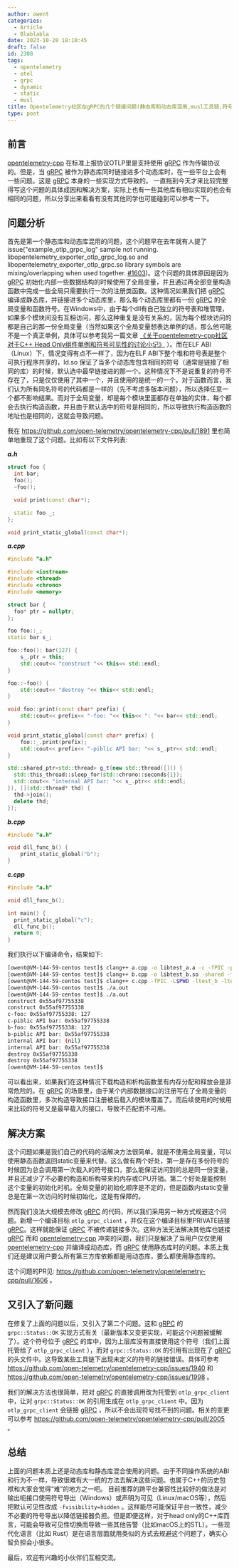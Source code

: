 ```yaml
---
author: owent
categories:
  - Article
  - Blablabla
date: 2023-10-28 18:10:45
draft: false
id: 2308
tags: 
  - opentelemetry
  - otel
  - grpc
  - dynamic
  - static
  - musl
title: Opentelemetry社区在gRPC的几个链接问题(静态库和动态库混用,musl工具链,符号裁剪)
type: post
---
```


## 前言

[opentelemetry-cpp][1] 在标准上报协议OTLP里是支持使用 [gRPC][2] 作为传输协议的。但是，当 [gRPC][2] 被作为静态库同时链接进多个动态库时，在一些平台上会有一些问题。这是 [gRPC][2] 本身的一些实现方式导致的。
一直拖到今天才来比较完整得写这个问题的具体成因和解决方案，实际上也有一些其他库有相似实现的也会有相同的问题，所以分享出来看看有没有其他同学也可能碰到可以参考一下。

## 问题分析

首先是第一个静态库和动态库混用的问题，这个问题早在去年就有人提了issue("example_otlp_grpc_log" sample not running. libopentelemetry_exporter_otlp_grpc_log.so and libopentelemetry_exporter_otlp_grpc.so library symbols are mixing/overlapping when used together. [#1603][3])。这个问题的具体原因是因为 [gRPC][2] 初始化内部一些数据结构的时候使用了全局变量，并且通过再全部变量构造函数中完成一些全局只需要执行一次的注册类函数。这种情况如果我们把 [gRPC][2] 编译成静态库，并链接进多个动态库里，那么每个动态库里都有一份 [gRPC][2] 的全局变量和函数符号。在Windows中，由于每个dll有自己独立的符号表和堆管理，如果多个模块间没有互相访问，那么这种重复是没有关系的，因为每个模块访问的都是自己的那一份全局变量（当然如果这个全局变量想表达单例的话，那么他可能不是一个真正单例，具体可以参考我另一篇文章 [《关于opentelemetry-cpp社区对于C++ Head Only组件单例和符号可见性的讨论小记》][4] ）。而在ELF ABI（Linux）下，情况变得有点不一样了，因为在ELF ABI下整个堆和符号表是整个可执行程序共享的，ld.so 保证了当多个动态库包含相同的符号（通常是链接了相同的库）的时候，默认选中最早链接进的那一个。这种情况下不是说重复的符号不存在了，只是仅仅使用了其中一个，并且使用的是统一的一个。对于函数而言，我们认为所有同名符号的代码都是一样的（先不考虑多版本问题），所以选择任意一个都不影响结果。而对于全局变量，却是每个模块里面都存在单独的实体，每个都会去执行构造函数，并且由于默认选中的符号是相同的，所以导致执行构造函数的地址也是相同的，这就会导致问题。

我在 <https://github.com/open-telemetry/opentelemetry-cpp/pull/1891> 里也简单地重现了这个问题。比如有以下文件列表:

***a.h***

```cpp
struct foo {
  int bar;
  foo();
  ~foo();

  void print(const char*);

  static foo _;
};

void print_static_global(const char*);
```

***a.cpp***

```cpp
#include "a.h"

#include <iostream>
#include <thread>
#include <chrono>
#include <memory>

struct bar {
  foo* ptr = nullptr;
};

foo foo::_;
static bar s_;

foo::foo(): bar(127) {
    s_.ptr = this;
    std::cout<< "construct "<< this<< std::endl;
}

foo::~foo() {
    std::cout<< "destroy "<< this<< std::endl;
}

void foo::print(const char* prefix) {
    std::cout<< prefix<< "-foo: "<< this<< ": "<< bar<< std::endl;
}

void print_static_global(const char* prefix) {
    foo::_.print(prefix);
    std::cout<< prefix<< "-piblic API bar: "<< s_.ptr<< std::endl;
}

std::shared_ptr<std::thread> g_t(new std::thread([]() {
  std::this_thread::sleep_for(std::chrono::seconds{1});
  std::cout<< "internal API bar: "<< s_.ptr<< std::endl;
}), [](std::thread* thd) {
  thd->join();
  delete thd;
});
```

***b.cpp***

```cpp
#include "a.h"

void dll_func_b() {
    print_static_global("b");
}
```

***c.cpp***

```cpp
#include "a.h"

void dll_func_b();

int main() {
  print_static_global("c");
  dll_func_b();
  return 0;
}
```

我们执行以下编译命令，结果如下:

```bash
[owent@VM-144-59-centos test]$ clang++ a.cpp -o libtest_a.a -c -fPIC -pthread 
[owent@VM-144-59-centos test]$ clang++ b.cpp -o libtest_b.so -shared -fPIC -L$PWD -ltest_a -pthread
[owent@VM-144-59-centos test]$ clang++ c.cpp -fPIC -L$PWD -ltest_b -ltest_a '-Wl,-rpath=$ORIGIN' -pthread
[owent@VM-144-59-centos test]$ ./a.out 
[owent@VM-144-59-centos test]$ ./a.out 
construct 0x55af97755338
construct 0x55af97755338
c-foo: 0x55af97755338: 127
c-piblic API bar: 0x55af97755338
b-foo: 0x55af97755338: 127
b-piblic API bar: 0x55af97755338
internal API bar: (nil)
internal API bar: 0x55af97755338
destroy 0x55af97755338
destroy 0x55af97755338
[owent@VM-144-59-centos test]$
```

可以看出来，如果我们在这种情况下载构造和析构函数里有内存分配和释放会是非常危险的。在 [gRPC][2] 的场景里，由于某个内部数据接口的注册写在了全局变量的构造函数里，多次构造导致接口注册被后载入的模块覆盖了。而后续使用的时候用来比较的符号又是最早载入的接口，导致不匹配而不可用。

## 解决方案

这个问题如果是我们自己的代码的话解决方法很简单。就是不使用全局变量，可以使用静态函数返回static变量来代替。这么做有两个好处，第一是存在多份符号的时候因为总会调用第一次载入的符号接口，那么能保证访问到的总是同一份变量，并且还减少了不必要的构造和析构带来的内存或CPU开销。第二个好处是能控制这个变量的初始化时机。全局变量的初始化顺序是不定的，但是函数内static变量总是在第一次访问的时候初始化，这是有保障的。

然而我们没法大规模去修改 [gRPC][2] 的代码，所以我们采用另一种方式规避这个问题。新增一个编译目标 `otlp_grpc_client` ，并仅在这个编译目标里PRIVATE链接 [gRPC][2]。这样就能保证 [gRPC][2] 不被传递链接多次。这种方法无法解决其他库也链接 [gRPC][2] 而和 [opentelemetry-cpp][1] 冲突的问题，我们只是解决了当用户仅仅使用 [opentelemetry-cpp][1] 并编译成动态库，而 [gRPC][2] 使用静态库时的问题。本质上我们还是建议用户要么所有第三方库依赖都是用动态库，要么都使用静态库的。

这个问题的PR见: <https://github.com/open-telemetry/opentelemetry-cpp/pull/1606> 。

## 又引入了新问题

在修复了上面的问题以后，又引入了第二个问题。这和 [gRPC][2] 的 `grpc::Status::OK` 实现方式有关（最新版本又变更实现，可能这个问题被缓解了）。这个符号位于 [gRPC][2] 的库中，因为上层库没有直接使用这个符号（我们上面托管给了 `otlp_grpc_client` ），而对 `grpc::Status::OK` 的引用有出现在了 [gRPC][2] 的头文件中。这导致某些工具链下出现未定义的符号的链接错误。具体可参考 <https://github.com/open-telemetry/opentelemetry-cpp/issues/1940> 和 <https://github.com/open-telemetry/opentelemetry-cpp/issues/1998> 。

我们的解决方法也很简单，把对 [gRPC][2] 的直接调用改为托管到 `otlp_grpc_client` 中，让对 `grpc::Status::OK` 的引用生成在 `otlp_grpc_client` 中。因为 `otlp_grpc_client` 会链接 [gRPC][2] ，所以不会出现符号找不到的问题。相关的变更可以参考 <https://github.com/open-telemetry/opentelemetry-cpp/pull/2005> 。

## 总结

上面的问题本质上还是动态库和静态库混合使用的问题。由于不同操作系统的ABI和行为不一样，导致很难有大一统的方法去解决这些问题。也属于C++的历史包袱和大家会觉得“难”的地方之一吧。
目前推荐的跨平台兼容性比较好的做法是对输出呃接口使用符号导出（Windows）或声明为可见（Linux/macOS等），然后把默认可见性改成 `-fvisibility=hidden` 。这样能尽可能保证平台一致性，减少不必要的符号导出以降低链接器负担。但是即便这样，对于head only的C++库而言，可能会导致可见性切换而导致一些其他告警（比如macOS上的STL）。一些现代化语言（比如 Rust）是在语言层面就用类似的方式去规避这个问题了，确实心智负担会小很多。

最后，欢迎有兴趣的小伙伴们互相交流。

[1]: https://github.com/open-telemetry/opentelemetry-cpp
[2]: https://github.com/grpc/grpc
[3]: https://github.com/open-telemetry/opentelemetry-cpp/issues/1603
[4]: https://owent.net/2022/2209.html
